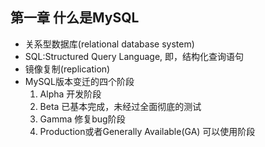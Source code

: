 ## 第一章 什么是MySQL
- 关系型数据库(relational database system)
- SQL:Structured Query Language, 即，结构化查询语句
- 镜像复制(replication)
- MySQL版本变迁的四个阶段
	1. Alpha 开发阶段
	2. Beta 已基本完成，未经过全面彻底的测试
	3. Gamma 修复bug阶段
	4. Production或者Generally Available(GA) 可以使用阶段